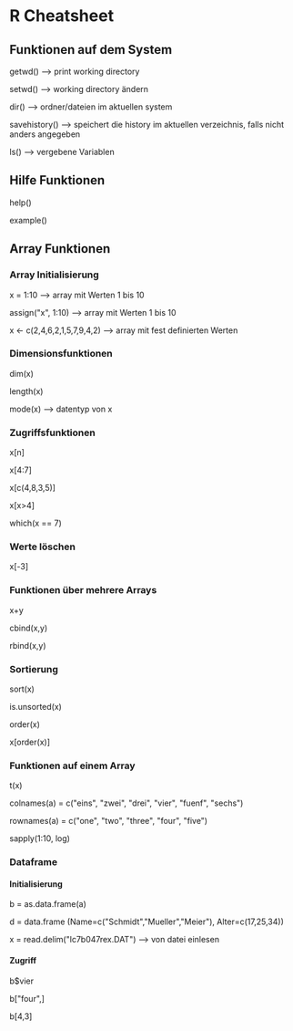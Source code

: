 # R Cheatsheet

## Funktionen auf dem System

getwd() --> print working directory

setwd() --> working directory ändern

dir() --> ordner/dateien im aktuellen system

savehistory() --> speichert die history im aktuellen verzeichnis, falls nicht anders angegeben

ls() --> vergebene Variablen

## Hilfe Funktionen

help()

example()

## Array Funktionen

### Array Initialisierung

x = 1:10 --> array mit Werten 1 bis 10

assign("x", 1:10) --> array mit Werten 1 bis 10

x <- c(2,4,6,2,1,5,7,9,4,2) --> array mit fest definierten Werten

### Dimensionsfunktionen

dim(x)

length(x)

mode(x) --> datentyp von x

### Zugriffsfunktionen

x[n]

x[4:7]

x[c(4,8,3,5)]

x[x>4]

which(x == 7)

### Werte löschen

x[-3]

### Funktionen über mehrere Arrays

x+y

cbind(x,y)

rbind(x,y)


### Sortierung

sort(x)

is.unsorted(x)

order(x)

x[order(x)]

### Funktionen auf einem Array

t(x)

colnames(a) = c("eins", "zwei", "drei", "vier", "fuenf", "sechs")

rownames(a) = c("one", "two", "three", "four", "five")

sapply(1:10, log)

### Dataframe

#### Initialisierung

b = as.data.frame(a)

d = data.frame (Name=c("Schmidt","Mueller","Meier"), Alter=c(17,25,34)) 

x = read.delim("lc7b047rex.DAT") --> von datei einlesen

#### Zugriff

b$vier

b["four",]

b[4,3]



